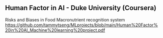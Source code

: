 



## Human Factor in AI - Duke University (Coursera)

Risks and Biases in Food Macronutrient recognition system
https://github.com/tammytseng/MLprojects/blob/main/Human%20Factor%20in%20AI_Machine%20learning%20project.pdf


